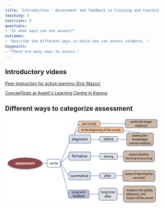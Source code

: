 ```yaml
---
title: "Introduction - Assessment and feedback in training and teaching"
teaching: 5
exercises: 0
questions:
- "In what ways can one assess?"
outcomes:
- "Describe the different ways in which one can assess students.."
keypoints:
- "There are many ways to assess."
---
```



## Introductory videos

[Peer instruction for active learning (Eric Mazur)](https://www.youtube.com/watch?v=Z9orbxoRofI)

[ConcepTests at Avanti's Learning Centre in Kanpur](https://www.youtube.com/watch?v=2LbuoxAy56o&t=2s)


## Different ways to categorize assessment

![](../fig/Categories_Of_Assessment.png)
